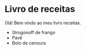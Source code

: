 # Livro de receitas
Olá!
Bem vindo ao meu livro receitas.

- Strogonoff de frango
- Pavê
- Bolo de cenoura